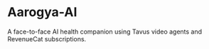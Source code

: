 # Aarogya-AI
A face-to-face AI health companion using Tavus video agents and RevenueCat subscriptions.
